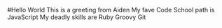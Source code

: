 #Hello World
This is a greeting from Aiden
My fave  Code School path is JavaScript
My deadly skills are Ruby Groovy Git
